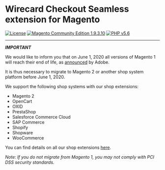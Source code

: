 # Wirecard Checkout Seamless extension for Magento

[![License](https://img.shields.io/badge/license-GPLv2-blue.svg)](https://raw.githubusercontent.com/qenta-cee/Magento-WCS/master/LICENSE)
[![Magento Community Edition 1.9.3.10](https://img.shields.io/badge/Magento_CE-v1.9.3.10-green.svg)](https://www.magento.com/)
[![PHP v5.6](https://img.shields.io/badge/php-v5.6-yellow.svg)](http://www.php.net)

----
**_IMPORTANT_** 

We would like to inform you that on June 1, 2020 all versions of Magento 1 will reach their end of life, as [announced](https://magento.com/blog/magento-news/supporting-magento-1-through-june-2020) by Adobe. 

It is thus necessary to migrate to Magento 2 or another shop system platform before June 1, 2020.

We support the following shop systems with our shop extensions:
* Magento 2
* OpenCart
* OXID
* PrestaShop
* Salesforce Commerce Cloud
* SAP Commerce
* Shopify
* Shopware
* WooCommerce

You can find details on all our shop extensions [here](https://doc.qenta.com/ShopSystems.html).

*Note: If you do not migrate from Magento 1, you may not comply with PCI DSS security standards.*
